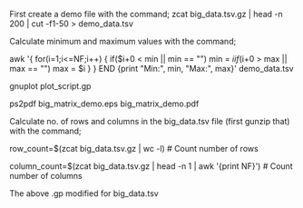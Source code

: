 First create a demo file with the command; zcat big_data.tsv.gz | head -n 200 | cut -f1-50 > demo_data.tsv

Calculate minimum and maximum values with the command; 

awk '{
    for(i=1;i<=NF;i++) {
        if($i+0 < min || min == "") min = $i
        if($i+0 > max || max == "") max = $i
    }
} 
END {print "Min:", min, "Max:", max}' demo_data.tsv

gnuplot plot_script.gp

ps2pdf big_matrix_demo.eps big_matrix_demo.pdf

Calculate no. of rows and columns in the big_data.tsv file (first gunzip that) with the command; 

row_count=$(zcat big_data.tsv.gz | wc -l)  # Count number of rows

column_count=$(zcat big_data.tsv.gz | head -n 1 | awk '{print NF}')  # Count number of columns

The above .gp modified for big_data.tsv 
